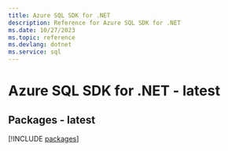 ```yaml
---
title: Azure SQL SDK for .NET
description: Reference for Azure SQL SDK for .NET
ms.date: 10/27/2023
ms.topic: reference
ms.devlang: dotnet
ms.service: sql
---
```

# Azure SQL SDK for .NET - latest
## Packages - latest
[!INCLUDE [packages](sql-index.md)]